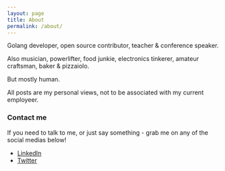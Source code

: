 ```yaml
---
layout: page
title: About
permalink: /about/
---
```


Golang developer, open source contributor, teacher & conference speaker.

Also musician, powerlifter, food junkie, electronics tinkerer, amateur craftsman, baker & pizzaiolo.

But mostly human.

All posts are my personal views, not to be associated with my current employeer.

### Contact me

If you need to talk to me, or just say something - grab me on any of the social medias below!

* [LinkedIn](https://www.linkedin.com/in/arturkondas/)
* [Twitter](https://twitter.com/arturkondas)
